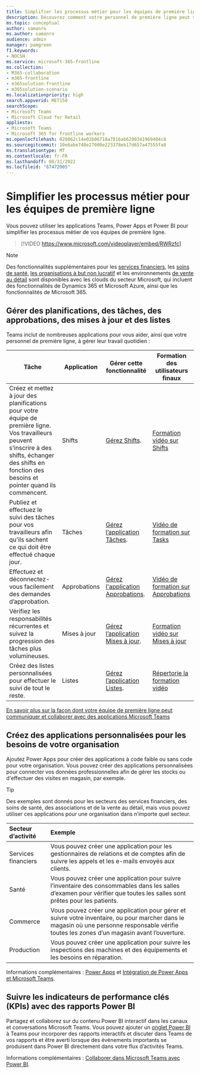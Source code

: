 ```yaml
---
title: Simplifier les processus métier pour les équipes de première ligne
description: Découvrez comment votre personnel de première ligne peut simplifier ses processus métier avec Microsoft Teams.
ms.topic: conceptual
author: samanro
ms.author: samanro
audience: admin
manager: pamgreen
f1.keywords:
- NOCSH
ms.service: microsoft-365-frontline
ms.collection:
- M365-collaboration
- m365-frontline
- m365solution-frontline
- m365solution-scenario
ms.localizationpriority: high
search.appverid: MET150
searchScope:
- Microsoft Teams
- Microsoft Cloud for Retail
appliesto:
- Microsoft Teams
- Microsoft 365 for frontline workers
ms.openlocfilehash: 020862c14e02b06718a7816ab6200341969404c8
ms.sourcegitcommit: 10e6abe740e27000e223378eb17d657a47555fa8
ms.translationtype: MT
ms.contentlocale: fr-FR
ms.lasthandoff: 08/31/2022
ms.locfileid: "67472005"
---
```

# <a name="simplify-business-processes-for-frontline-teams"></a>Simplifier les processus métier pour les équipes de première ligne

Vous pouvez utiliser les applications Teams, Power Apps et Power BI pour simplifier les processus métier de vos équipes de première ligne.

> [!VIDEO https://www.microsoft.com/videoplayer/embed/RWRzfc]


> [!NOTE]
> Des fonctionnalités supplémentaires pour les [services financiers](/industry/financial-services), les [soins de santé](/industry/healthcare), [les organisations à but non lucratif](/industry/nonprofit) et les environnements [de vente au détail](/industry/retail) sont disponibles avec les clouds du secteur Microsoft, qui incluent des fonctionnalités de Dynamics 365 et Microsoft Azure, ainsi que les fonctionnalités de Microsoft 365.

## <a name="manage-schedules-tasks-approvals-updates-and-lists"></a>Gérer des planifications, des tâches, des approbations, des mises à jour et des listes

Teams inclut de nombreuses applications pour vous aider, ainsi que votre personnel de première ligne, à gérer leur travail quotidien :

|Tâche |Application |Gérer cette fonctionnalité |Formation des utilisateurs finaux |
|-----|------------|-----------------------|------------------|
|Créez et mettez à jour des planifications pour votre équipe de première ligne. Vos travailleurs peuvent s’inscrire à des shifts, échanger des shifts en fonction des besoins et pointer quand ils commencent. |Shifts |[Gérez Shifts](shifts-for-teams-landing-page.md). |[Formation vidéo sur Shifts](https://support.microsoft.com/office/what-is-shifts-f8efe6e4-ddb3-4d23-b81b-bb812296b821) |
|Publiez et effectuez le suivi des tâches pour vos travailleurs afin qu’ils sachent ce qui doit être effectué chaque jour. |Tâches |[Gérez l’application Tâches](/microsoftteams/manage-tasks-app?bc=/microsoft-365/frontline/breadcrumb/toc.json&toc=/microsoft-365/frontline/toc.json). |[Vidéo de formation sur Tasks](https://support.microsoft.com/office/use-the-tasks-app-in-teams-e32639f3-2e07-4b62-9a8c-fd706c12c070) |
|Effectuez et déconnectez-vous facilement des demandes d’approbation. |Approbations | [Gérez l'application Approbations](/microsoftteams/approval-admin?bc=/microsoft-365/frontline/breadcrumb/toc.json&toc=/microsoft-365/frontline/toc.json). |[Vidéo de formation sur Approbations](https://support.microsoft.com/office/what-is-approvals-a9a01c95-e0bf-4d20-9ada-f7be3fc283d3?wt.mc_id=otc_microsoft_teams) |
|Vérifiez les responsabilités récurrentes et suivez la progression des tâches plus volumineuses. |Mises à jour | [Gérez l’application Mises à jour](/microsoftteams/manage-updates-app?bc=/microsoft-365/frontline/breadcrumb/toc.json&toc=/microsoft-365/frontline/toc.json). | [Formation vidéo sur Mises à jour](https://support.microsoft.com/office/get-started-in-updates-c03a079e-e660-42dc-817b-ca4cfd602e5a) |
|Créez des listes personnalisées pour effectuer le suivi de tout le reste. |Listes |[Gérez l’application Listes](/microsoftteams/manage-lists-app?bc=/microsoft-365/frontline/breadcrumb/toc.json&toc=/microsoft-365/frontline/toc.json). |[Répertorie la formation vidéo](https://support.microsoft.com/office/create-a-list-from-the-lists-app-b5e0b7f8-136f-425f-a108-699586f8e8bd) |

[En savoir plus sur la façon dont votre équipe de première ligne peut communiquer et collaborer avec des applications Microsoft Teams](flw-team-collaboration.md#apps-in-teams)

## <a name="create-custom-apps-for-your-organizations-needs"></a>Créez des applications personnalisées pour les besoins de votre organisation

Ajoutez Power Apps pour créer des applications à code faible ou sans code pour votre organisation. Vous pouvez créer des applications personnalisées pour connecter vos données professionnelles afin de gérer les stocks ou d'effectuer des visites en magasin, par exemple.

> [!TIP]
> Des exemples sont donnés pour les secteurs des services financiers, des soins de santé, des associations et de la vente au détail, mais vous pouvez utiliser ces applications pour une organisation dans n’importe quel secteur.

|Secteur d’activité |Exemple |
|:--------|:-------|
|Services financiers |Vous pouvez créer une application pour les gestionnaires de relations et de comptes afin de suivre les appels et les e-mails envoyés aux clients. |
|Santé |Vous pouvez créer une application pour suivre l’inventaire des consommables dans les salles d’examen pour vérifier que toutes les salles sont prêtes pour les patients. |
|Commerce | Vous pouvez créer une application pour gérer et suivre votre inventaire, ou pour marcher dans le magasin où une personne responsable vérifie toutes les zones d’un magasin avant l’ouverture. |
|Production |Vous pouvez créer une application pour suivre les inspections des machines et des équipements et les besoins en réparation. |

Informations complémentaires : [Power Apps](/microsoftteams/manage-power-platform-apps) et [Intégration de Power Apps et Microsoft Teams](/powerapps/teams/overview).

## <a name="track-key-performance-indicators-kpis-with-power-bi-reports"></a>Suivre les indicateurs de performance clés (KPIs) avec des rapports Power BI

Partagez et collaborez sur du contenu Power BI interactif dans les canaux et conversations Microsoft Teams. Vous pouvez ajouter un [onglet Power BI](/microsoftteams/platform/tabs/what-are-tabs) à Teams pour incorporer des rapports interactifs et discuter dans Teams de vos rapports et être averti lorsque des événements importants se produisent dans Power BI directement dans votre flux d’activités Teams.

Informations complémentaires : [Collaborer dans Microsoft Teams avec Power BI](/power-bi/collaborate-share/service-collaborate-microsoft-teams).
